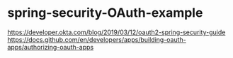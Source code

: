 # spring-security-OAuth-example
https://developer.okta.com/blog/2019/03/12/oauth2-spring-security-guide
https://docs.github.com/en/developers/apps/building-oauth-apps/authorizing-oauth-apps
